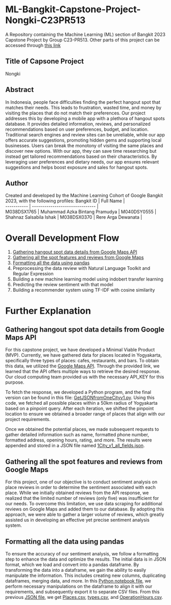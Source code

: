 # ML-Bangkit-Capstone-Project-Nongki-C23PR513
A Repository containing the Machine Learning (ML) section of Bangkit 2023 Capstone Project by Group C23-PR513. Other parts of this project can be accessed through [this link](https://github.com/argadewanata/C23-PR513_Mid-Checkpoint)

## Title of Capsone Project 
Nongki

## Abstract
In Indonesia, people face difficulties finding the perfect hangout spot that matches their needs. This leads to frustration, wasted time, and money by visiting the places that do not match their preferences. Our project addresses this by developing a mobile app with a plethora of hangout spots database. It provides detailed information, reviews, and personalized recommendations based on user preferences, budget, and location. Traditional search engines and review sites can be unreliable, while our app offers accurate suggestions, promoting hidden gems and supporting local businesses. Users can break the monotony of visiting the same places and discover new options. With our app, they can save time researching but instead get tailored recommendations based on their characteristics. By leveraging user preferences and dietary needs, our app ensures relevant suggestions and helps boost exposure and sales for hangout spots.

## Author
Created and developed by the Machine Learning Cohort of Google Bangkit 2023, with the following profiles:
Bangkit ID  | Full Name                       |                
----------- | ------------------------------- |               
M038DSX1765 | Muhammad Azka Bintang Pramudya  | 
M040DSY0555 | Shahnaz Salsabila Ishak         |
M038DSX0370 | Rere Arga Dewanata              |

# Overall Development Flow 
1. [Gathering hangout spot data details from Google Maps API](#gathering-hangout-spot-data-details-from-google-maps-api)  
2. [Gathering all the spot features and reviews from Google Maps](#gathering-all-the-spot-features-and-reviews-from-google-maps)  
3. [Formatting all the data using pandas](#formatting-all-the-data-using-pandas)  
4. Preprocessing the data review with Natural Language Toolkit and Regular Expression  
5. Building a new machine learning model using indobert transfer learning  
6. Predicting the review sentiment with that model  
7. Building a recommender system using TF-IDF with cosine similarity

# Further Explanation
## Gathering hangout spot data details from Google Maps API
For this capstone project, we have developed a Minimal Viable Product (MVP). Currently, we have gathered data for places located in Yogyakarta, specifically three types of places: cafes, restaurants, and bars. To obtain this data, we utilized the [Google Maps API](https://developers.google.com/maps/documentation/places/web-service/details). Through the provided link, we learned that the API offers multiple ways to retrieve the desired response. Our cloud computing team provided us with the necessary API_KEY for this purpose. 

To fetch the response, we developed a Python program, and the final version can be found in this file: [GetJSONfromOneCityv1.py](https://github.com/argadewanata/ML-Bangkit-Capstone-Project/blob/main/GetData/GetJSONfromAPI/GetJSONfromOneCityV1.py). Using this code, we fetched all possible places within a 50km radius of Yogyakarta based on a pinpoint query. After each iteration, we shifted the pinpoint location to ensure we obtained a broader range of places that align with our project requirements.

Once we obtained the potential places, we made subsequent requests to gather detailed information such as name, formatted phone number, formatted address, opening hours, rating, and more. The results were appended and stored in a JSON file named [1City_v1_all_fields.json](https://github.com/argadewanata/ML-Bangkit-Capstone-Project/blob/main/GetData/JSON_Response/1City_v1_all_fields.json).

## Gathering all the spot features and reviews from Google Maps 
For this project, one of our objective is to conduct sentiment analysis on place reviews in order to determine the sentiment associated with each place. While we initially obtained reviews from the API response, we realized that the limited number of reviews (only five) was insufficient for our needs. To overcome this limitation, we use data scraping for additional reviews on Google Maps and added them to our database. By adopting this approach, we were able to gather a larger volume of reviews, which greatly assisted us in developing an effective yet precise sentiment analysis system.

## Formatting all the data using pandas
To ensure the accuracy of our sentiment analysis, we follow a formatting step to enhance the data and optimize the results. The initial data is in JSON format, which we load and convert into a pandas dataframe. By transforming the data into a dataframe, we gain the ability to easily manipulate the information. This includes creating new columns, duplicating dataframes, merging data, and more. In this [Python notebook file](https://github.com/argadewanata/ML-Bangkit-Capstone-Project/blob/main/Data%20Cleaning/Revision%202/Cleaning_data_03_revised.ipynb), we perform necessary manipulations on the dataframe to align it with our requirements, and subsequently export it to separate CSV files. From this previous [JSON file](https://github.com/argadewanata/ML-Bangkit-Capstone-Project/blob/main/GetData/JSON_Response/1City_v1_all_fields.json), we get [Places.csv](https://github.com/argadewanata/ML-Bangkit-Capstone-Project/blob/main/Database/CSV/Places.csv), [types.csv](https://github.com/argadewanata/ML-Bangkit-Capstone-Project/blob/main/Database/CSV/types.csv), and [OperationHours.csv](https://github.com/argadewanata/ML-Bangkit-Capstone-Project/blob/main/Database/CSV/OperationHours.csv).

 




